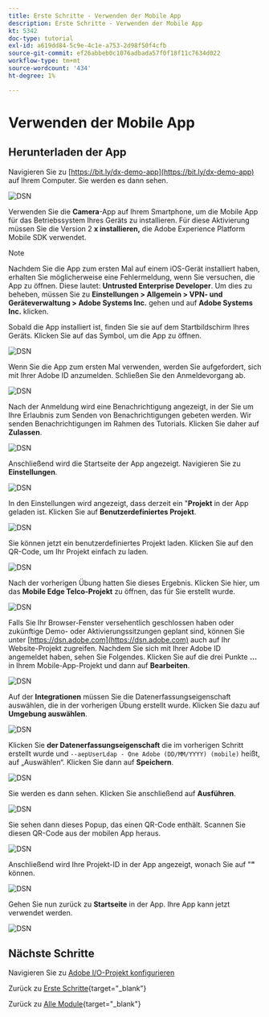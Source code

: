 ```yaml
---
title: Erste Schritte - Verwenden der Mobile App
description: Erste Schritte - Verwenden der Mobile App
kt: 5342
doc-type: tutorial
exl-id: a619dd84-5c9e-4c1e-a753-2d98f50f4cfb
source-git-commit: ef26abbeb0c1076adbada57f0f18f11c7634d022
workflow-type: tm+mt
source-wordcount: '434'
ht-degree: 1%

---
```


# Verwenden der Mobile App

## Herunterladen der App

Navigieren Sie zu [https://bit.ly/dx-demo-app](https://bit.ly/dx-demo-app) auf Ihrem Computer. Sie werden es dann sehen.

![DSN](./images/mobileapp.png)

Verwenden Sie die **Camera**-App auf Ihrem Smartphone, um die Mobile App für das Betriebssystem Ihres Geräts zu installieren. Für diese Aktivierung müssen Sie die Version 2 **x installieren,** die Adobe Experience Platform Mobile SDK verwendet.

>[!NOTE]
>
>Nachdem Sie die App zum ersten Mal auf einem iOS-Gerät installiert haben, erhalten Sie möglicherweise eine Fehlermeldung, wenn Sie versuchen, die App zu öffnen. Diese lautet: **Untrusted Enterprise Developer**. Um dies zu beheben, müssen Sie zu **Einstellungen > Allgemein > VPN- und Geräteverwaltung > Adobe Systems Inc.** gehen und auf **Adobe Systems Inc.** klicken.

Sobald die App installiert ist, finden Sie sie auf dem Startbildschirm Ihres Geräts. Klicken Sie auf das Symbol, um die App zu öffnen.

![DSN](./images/mobileappn1.png)

Wenn Sie die App zum ersten Mal verwenden, werden Sie aufgefordert, sich mit Ihrer Adobe ID anzumelden. Schließen Sie den Anmeldevorgang ab.

![DSN](./images/mobileappn2.png)

Nach der Anmeldung wird eine Benachrichtigung angezeigt, in der Sie um Ihre Erlaubnis zum Senden von Benachrichtigungen gebeten werden. Wir senden Benachrichtigungen im Rahmen des Tutorials. Klicken Sie daher auf **Zulassen**.

![DSN](./images/mobileappn3.png)

Anschließend wird die Startseite der App angezeigt. Navigieren Sie zu **Einstellungen**.

![DSN](./images/mobileappn4.png)

In den Einstellungen wird angezeigt, dass derzeit ein &quot;**Projekt** in der App geladen ist. Klicken Sie auf **Benutzerdefiniertes Projekt**.

![DSN](./images/mobileappn5.png)

Sie können jetzt ein benutzerdefiniertes Projekt laden. Klicken Sie auf den QR-Code, um Ihr Projekt einfach zu laden.

![DSN](./images/mobileappn6.png)

Nach der vorherigen Übung hatten Sie dieses Ergebnis. Klicken Sie hier, um das **Mobile Edge Telco-Projekt** zu öffnen, das für Sie erstellt wurde.

![DSN](./images/dsn5b.png)

Falls Sie Ihr Browser-Fenster versehentlich geschlossen haben oder zukünftige Demo- oder Aktivierungssitzungen geplant sind, können Sie unter [https://dsn.adobe.com](https://dsn.adobe.com) auch auf Ihr Website-Projekt zugreifen. Nachdem Sie sich mit Ihrer Adobe ID angemeldet haben, sehen Sie Folgendes. Klicken Sie auf die drei Punkte **…** in Ihrem Mobile-App-Projekt und dann auf **Bearbeiten**.

![DSN](./images/web8a.png)

Auf der **Integrationen** müssen Sie die Datenerfassungseigenschaft auswählen, die in der vorherigen Übung erstellt wurde. Klicken Sie dazu auf **Umgebung auswählen**.

![DSN](./images/web8aa.png)

Klicken Sie **der Datenerfassungseigenschaft** die im vorherigen Schritt erstellt wurde und `--aepUserLdap - One Adobe (DD/MM/YYYY) (mobile)` heißt, auf „Auswählen“. Klicken Sie dann auf **Speichern**.

![DSN](./images/web8b.png)

Sie werden es dann sehen. Klicken Sie anschließend auf **Ausführen**.

![DSN](./images/web8bb.png)

Sie sehen dann dieses Popup, das einen QR-Code enthält. Scannen Sie diesen QR-Code aus der mobilen App heraus.

![DSN](./images/web8c.png)

Anschließend wird Ihre Projekt-ID in der App angezeigt, wonach Sie auf &quot;**&quot;** können.

![DSN](./images/mobileappn7.png)

Gehen Sie nun zurück zu **Startseite** in der App. Ihre App kann jetzt verwendet werden.

![DSN](./images/mobileappn8.png)

## Nächste Schritte

Navigieren Sie zu [Adobe I/O-Projekt konfigurieren](./ex6.md)

Zurück zu [Erste Schritte](./getting-started.md){target="_blank"}

Zurück zu [Alle Module](./../../../overview.md){target="_blank"}